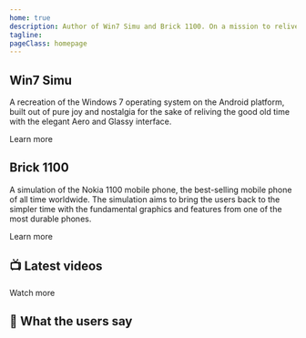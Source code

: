 ```yaml
---
home: true
description: Author of Win7 Simu and Brick 1100. On a mission to relive the good old days with simulation apps.
tagline:
pageClass: homepage
---
```


<home-hero />

<home-section class="dark">
  <home-preview src="/assets/win7simu-logo.png" title="win7 simu" />
  <article>
    <h2>Win7 Simu</h2>
    <p>A recreation of the Windows 7 operating system on the Android platform,
    built out of pure joy and nostalgia for the sake of reliving the good old time
    with the elegant Aero and Glassy interface.</p>
    <footer>
      <a-button href="/win7simu/about.html">Learn more</a-button>
    </footer>
  </article>
</home-section>

<home-section class="right">
  <home-preview src="https://brick1100.visnalize.com" title="Brick 1100" />
  <article>
    <h2>Brick 1100</h2>
    <p>A simulation of the Nokia 1100 mobile phone, the best-selling mobile phone of all time worldwide.
    The simulation aims to bring the users back to the simpler time with the fundamental graphics
    and features from one of the most durable phones.</p>
    <footer>
      <a-button href="/brick1100/about.html">Learn more</a-button>
    </footer>
  </article>
</home-section>

<google-ads format="horizontal" />

<home-section class="center dark">
  <article>
    <h2>📺 Latest videos</h2>
    <home-videos />
    <footer>
      <a-button href="https://www.youtube.com/c/visnalize">Watch more</a-button>
    </footer>
  </article>
</home-section>

<home-section class="center">
  <article>
    <h2>💬 What the users say</h2>
    <home-reviews />
  </article>
</home-section>

<google-ads format="horizontal" />

<home-footer />
